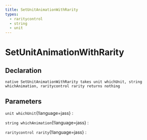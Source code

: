 ```yaml
---
title: SetUnitAnimationWithRarity
types:
  - raritycontrol
  - string
  - unit
---
```


# SetUnitAnimationWithRarity

## Declaration

```jass
native SetUnitAnimationWithRarity takes unit whichUnit, string whichAnimation, raritycontrol rarity returns nothing
```

## Parameters
`unit whichUnit`{!language=jass}
: 

`string whichAnimation`{!language=jass}
: 

`raritycontrol rarity`{!language=jass}
: 
